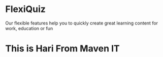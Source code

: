 # FlexiQuiz
Our flexible features help you to quickly create great learning content for work, education or fun

# This is Hari From Maven IT 

